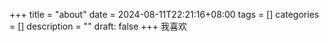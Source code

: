 +++
title =  "about"
date = 2024-08-11T22:21:16+08:00
tags = []
categories = []
description = ""
draft: false
+++
我喜欢